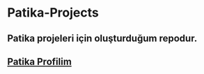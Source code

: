 # Patika-Projects

## Patika projeleri için oluşturduğum repodur.

## [Patika Profilim](https://app.patika.dev/muti605)